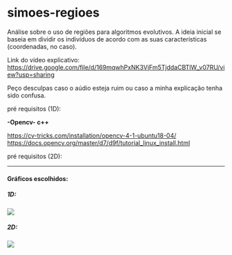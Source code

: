 # simoes-regioes

Análise sobre o uso de regiões para algoritmos evolutivos. A ideia inicial se baseia em dividir os indivíduos de acordo com as suas características (coordenadas, no caso).

Link do vídeo explicativo: https://drive.google.com/file/d/169mqwhPxNK3VjFm5TjddaCBTlW_v07RU/view?usp=sharing

Peço desculpas caso o aúdio esteja ruim ou caso a minha explicação tenha sido confusa.

pré requisitos (1D):

  **-Opencv- c++** 
 
   https://cv-tricks.com/installation/opencv-4-1-ubuntu18-04/                                                                 
   https://docs.opencv.org/master/d7/d9f/tutorial_linux_install.html


pré requisitos (2D):
  


-----
#### Gráficos escolhidos:

##### 1D:

![](https://github.com/GSoaresgama/simoes-regioes/blob/master/1D/grapthic.png?raw=true)



##### 2D:
![](https://github.com/GSoaresgama/simoes-regioes/blob/master/2D/grapthic.png?raw=true)
